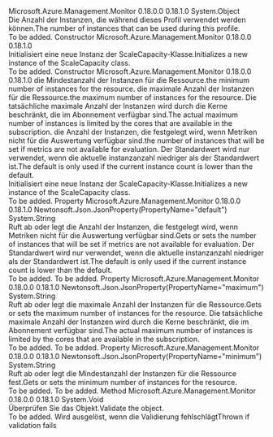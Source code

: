 <Type Name="ScaleCapacity" FullName="Microsoft.Azure.Management.Monitor.Management.Models.ScaleCapacity">
  <TypeSignature Language="C#" Value="public class ScaleCapacity" />
  <TypeSignature Language="ILAsm" Value=".class public auto ansi beforefieldinit ScaleCapacity extends System.Object" />
  <TypeSignature Language="DocId" Value="T:Microsoft.Azure.Management.Monitor.Management.Models.ScaleCapacity" />
  <TypeSignature Language="VB.NET" Value="Public Class ScaleCapacity" />
  <TypeSignature Language="F#" Value="type ScaleCapacity = class" />
  <AssemblyInfo>
    <AssemblyName>Microsoft.Azure.Management.Monitor</AssemblyName>
    <AssemblyVersion>0.18.0.0</AssemblyVersion>
    <AssemblyVersion>0.18.1.0</AssemblyVersion>
  </AssemblyInfo>
  <Base>
    <BaseTypeName>System.Object</BaseTypeName>
  </Base>
  <Interfaces />
  <Docs>
    <summary>
            <span data-ttu-id="0aa31-101">Die Anzahl der Instanzen, die während dieses Profil verwendet werden können.</span><span class="sxs-lookup"><span data-stu-id="0aa31-101">The number of instances that can be used during this profile.</span></span>
            </summary>
    <remarks>To be added.</remarks>
  </Docs>
  <Members>
    <Member MemberName=".ctor">
      <MemberSignature Language="C#" Value="public ScaleCapacity ();" />
      <MemberSignature Language="ILAsm" Value=".method public hidebysig specialname rtspecialname instance void .ctor() cil managed" />
      <MemberSignature Language="DocId" Value="M:Microsoft.Azure.Management.Monitor.Management.Models.ScaleCapacity.#ctor" />
      <MemberSignature Language="VB.NET" Value="Public Sub New ()" />
      <MemberType>Constructor</MemberType>
      <AssemblyInfo>
        <AssemblyName>Microsoft.Azure.Management.Monitor</AssemblyName>
        <AssemblyVersion>0.18.0.0</AssemblyVersion>
        <AssemblyVersion>0.18.1.0</AssemblyVersion>
      </AssemblyInfo>
      <Parameters />
      <Docs>
        <summary>
            <span data-ttu-id="0aa31-102">Initialisiert eine neue Instanz der ScaleCapacity-Klasse.</span><span class="sxs-lookup"><span data-stu-id="0aa31-102">Initializes a new instance of the ScaleCapacity class.</span></span>
            </summary>
        <remarks>To be added.</remarks>
      </Docs>
    </Member>
    <Member MemberName=".ctor">
      <MemberSignature Language="C#" Value="public ScaleCapacity (string minimum, string maximum, string defaultProperty);" />
      <MemberSignature Language="ILAsm" Value=".method public hidebysig specialname rtspecialname instance void .ctor(string minimum, string maximum, string defaultProperty) cil managed" />
      <MemberSignature Language="DocId" Value="M:Microsoft.Azure.Management.Monitor.Management.Models.ScaleCapacity.#ctor(System.String,System.String,System.String)" />
      <MemberSignature Language="VB.NET" Value="Public Sub New (minimum As String, maximum As String, defaultProperty As String)" />
      <MemberSignature Language="F#" Value="new Microsoft.Azure.Management.Monitor.Management.Models.ScaleCapacity : string * string * string -&gt; Microsoft.Azure.Management.Monitor.Management.Models.ScaleCapacity" Usage="new Microsoft.Azure.Management.Monitor.Management.Models.ScaleCapacity (minimum, maximum, defaultProperty)" />
      <MemberType>Constructor</MemberType>
      <AssemblyInfo>
        <AssemblyName>Microsoft.Azure.Management.Monitor</AssemblyName>
        <AssemblyVersion>0.18.0.0</AssemblyVersion>
        <AssemblyVersion>0.18.1.0</AssemblyVersion>
      </AssemblyInfo>
      <Parameters>
        <Parameter Name="minimum" Type="System.String" />
        <Parameter Name="maximum" Type="System.String" />
        <Parameter Name="defaultProperty" Type="System.String" />
      </Parameters>
      <Docs>
        <param name="minimum"><span data-ttu-id="0aa31-103">die Mindestanzahl der Instanzen für die Ressource.</span><span class="sxs-lookup"><span data-stu-id="0aa31-103">the minimum number of instances for the resource.</span></span></param>
        <param name="maximum"><span data-ttu-id="0aa31-104">die maximale Anzahl der Instanzen für die Ressource.</span><span class="sxs-lookup"><span data-stu-id="0aa31-104">the maximum number of instances for the resource.</span></span> <span data-ttu-id="0aa31-105">Die tatsächliche maximale Anzahl der Instanzen wird durch die Kerne beschränkt, die im Abonnement verfügbar sind.</span><span class="sxs-lookup"><span data-stu-id="0aa31-105">The actual maximum number of instances is limited by the cores that are available in the subscription.</span></span></param>
        <param name="defaultProperty"><span data-ttu-id="0aa31-106">die Anzahl der Instanzen, die festgelegt wird, wenn Metriken nicht für die Auswertung verfügbar sind.</span><span class="sxs-lookup"><span data-stu-id="0aa31-106">the number of instances that will be set if metrics are not available for evaluation.</span></span> <span data-ttu-id="0aa31-107">Der Standardwert wird nur verwendet, wenn die aktuelle instanzanzahl niedriger als der Standardwert ist.</span><span class="sxs-lookup"><span data-stu-id="0aa31-107">The default is only used if the current instance count is lower than the default.</span></span></param>
        <summary>
            <span data-ttu-id="0aa31-108">Initialisiert eine neue Instanz der ScaleCapacity-Klasse.</span><span class="sxs-lookup"><span data-stu-id="0aa31-108">Initializes a new instance of the ScaleCapacity class.</span></span>
            </summary>
        <remarks>To be added.</remarks>
      </Docs>
    </Member>
    <Member MemberName="DefaultProperty">
      <MemberSignature Language="C#" Value="public string DefaultProperty { get; set; }" />
      <MemberSignature Language="ILAsm" Value=".property instance string DefaultProperty" />
      <MemberSignature Language="DocId" Value="P:Microsoft.Azure.Management.Monitor.Management.Models.ScaleCapacity.DefaultProperty" />
      <MemberSignature Language="VB.NET" Value="Public Property DefaultProperty As String" />
      <MemberSignature Language="F#" Value="member this.DefaultProperty : string with get, set" Usage="Microsoft.Azure.Management.Monitor.Management.Models.ScaleCapacity.DefaultProperty" />
      <MemberType>Property</MemberType>
      <AssemblyInfo>
        <AssemblyName>Microsoft.Azure.Management.Monitor</AssemblyName>
        <AssemblyVersion>0.18.0.0</AssemblyVersion>
        <AssemblyVersion>0.18.1.0</AssemblyVersion>
      </AssemblyInfo>
      <Attributes>
        <Attribute>
          <AttributeName>Newtonsoft.Json.JsonProperty(PropertyName="default")</AttributeName>
        </Attribute>
      </Attributes>
      <ReturnValue>
        <ReturnType>System.String</ReturnType>
      </ReturnValue>
      <Docs>
        <summary>
            <span data-ttu-id="0aa31-109">Ruft ab oder legt die Anzahl der Instanzen, die festgelegt wird, wenn Metriken nicht für die Auswertung verfügbar sind.</span><span class="sxs-lookup"><span data-stu-id="0aa31-109">Gets or sets the number of instances that will be set if metrics are not available for evaluation.</span></span> <span data-ttu-id="0aa31-110">Der Standardwert wird nur verwendet, wenn die aktuelle instanzanzahl niedriger als der Standardwert ist.</span><span class="sxs-lookup"><span data-stu-id="0aa31-110">The default is only used if the current instance count is lower than the default.</span></span>
            </summary>
        <value>To be added.</value>
        <remarks>To be added.</remarks>
      </Docs>
    </Member>
    <Member MemberName="Maximum">
      <MemberSignature Language="C#" Value="public string Maximum { get; set; }" />
      <MemberSignature Language="ILAsm" Value=".property instance string Maximum" />
      <MemberSignature Language="DocId" Value="P:Microsoft.Azure.Management.Monitor.Management.Models.ScaleCapacity.Maximum" />
      <MemberSignature Language="VB.NET" Value="Public Property Maximum As String" />
      <MemberSignature Language="F#" Value="member this.Maximum : string with get, set" Usage="Microsoft.Azure.Management.Monitor.Management.Models.ScaleCapacity.Maximum" />
      <MemberType>Property</MemberType>
      <AssemblyInfo>
        <AssemblyName>Microsoft.Azure.Management.Monitor</AssemblyName>
        <AssemblyVersion>0.18.0.0</AssemblyVersion>
        <AssemblyVersion>0.18.1.0</AssemblyVersion>
      </AssemblyInfo>
      <Attributes>
        <Attribute>
          <AttributeName>Newtonsoft.Json.JsonProperty(PropertyName="maximum")</AttributeName>
        </Attribute>
      </Attributes>
      <ReturnValue>
        <ReturnType>System.String</ReturnType>
      </ReturnValue>
      <Docs>
        <summary>
            <span data-ttu-id="0aa31-111">Ruft ab oder legt die maximale Anzahl der Instanzen für die Ressource.</span><span class="sxs-lookup"><span data-stu-id="0aa31-111">Gets or sets the maximum number of instances for the resource.</span></span> <span data-ttu-id="0aa31-112">Die tatsächliche maximale Anzahl der Instanzen wird durch die Kerne beschränkt, die im Abonnement verfügbar sind.</span><span class="sxs-lookup"><span data-stu-id="0aa31-112">The actual maximum number of instances is limited by the cores that are available in the subscription.</span></span>
            </summary>
        <value>To be added.</value>
        <remarks>To be added.</remarks>
      </Docs>
    </Member>
    <Member MemberName="Minimum">
      <MemberSignature Language="C#" Value="public string Minimum { get; set; }" />
      <MemberSignature Language="ILAsm" Value=".property instance string Minimum" />
      <MemberSignature Language="DocId" Value="P:Microsoft.Azure.Management.Monitor.Management.Models.ScaleCapacity.Minimum" />
      <MemberSignature Language="VB.NET" Value="Public Property Minimum As String" />
      <MemberSignature Language="F#" Value="member this.Minimum : string with get, set" Usage="Microsoft.Azure.Management.Monitor.Management.Models.ScaleCapacity.Minimum" />
      <MemberType>Property</MemberType>
      <AssemblyInfo>
        <AssemblyName>Microsoft.Azure.Management.Monitor</AssemblyName>
        <AssemblyVersion>0.18.0.0</AssemblyVersion>
        <AssemblyVersion>0.18.1.0</AssemblyVersion>
      </AssemblyInfo>
      <Attributes>
        <Attribute>
          <AttributeName>Newtonsoft.Json.JsonProperty(PropertyName="minimum")</AttributeName>
        </Attribute>
      </Attributes>
      <ReturnValue>
        <ReturnType>System.String</ReturnType>
      </ReturnValue>
      <Docs>
        <summary>
            <span data-ttu-id="0aa31-113">Ruft ab oder legt die Mindestanzahl der Instanzen für die Ressource fest.</span><span class="sxs-lookup"><span data-stu-id="0aa31-113">Gets or sets the minimum number of instances for the resource.</span></span>
            </summary>
        <value>To be added.</value>
        <remarks>To be added.</remarks>
      </Docs>
    </Member>
    <Member MemberName="Validate">
      <MemberSignature Language="C#" Value="public virtual void Validate ();" />
      <MemberSignature Language="ILAsm" Value=".method public hidebysig newslot virtual instance void Validate() cil managed" />
      <MemberSignature Language="DocId" Value="M:Microsoft.Azure.Management.Monitor.Management.Models.ScaleCapacity.Validate" />
      <MemberSignature Language="VB.NET" Value="Public Overridable Sub Validate ()" />
      <MemberSignature Language="F#" Value="abstract member Validate : unit -&gt; unit&#xA;override this.Validate : unit -&gt; unit" Usage="scaleCapacity.Validate " />
      <MemberType>Method</MemberType>
      <AssemblyInfo>
        <AssemblyName>Microsoft.Azure.Management.Monitor</AssemblyName>
        <AssemblyVersion>0.18.0.0</AssemblyVersion>
        <AssemblyVersion>0.18.1.0</AssemblyVersion>
      </AssemblyInfo>
      <ReturnValue>
        <ReturnType>System.Void</ReturnType>
      </ReturnValue>
      <Parameters />
      <Docs>
        <summary>
            <span data-ttu-id="0aa31-114">Überprüfen Sie das Objekt.</span><span class="sxs-lookup"><span data-stu-id="0aa31-114">Validate the object.</span></span>
            </summary>
        <remarks>To be added.</remarks>
        <exception cref="T:Microsoft.Rest.ValidationException">
            <span data-ttu-id="0aa31-115">Wird ausgelöst, wenn die Validierung fehlschlägt</span><span class="sxs-lookup"><span data-stu-id="0aa31-115">Thrown if validation fails</span></span>
            </exception>
      </Docs>
    </Member>
  </Members>
</Type>